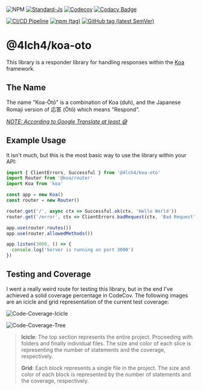 ![NPM](https://img.shields.io/npm/l/@4lch4/koa-oto?style=flat-square) [![Standard-Js](https://img.shields.io/badge/code_style-standard-brightgreen.svg?style=flat-square)](https://standardjs.com/) [![Codecov](https://img.shields.io/codecov/c/github/4lch4/koa-oto?style=flat-square)](https://codecov.io/gh/4lch4/koa-oto) [![Codacy Badge](https://app.codacy.com/project/badge/Grade/ba7620b8dcd54f8b9b16d3a327293ab5)](https://www.codacy.com/gh/4lch4/koa-oto/dashboard?utm_source=github.com&amp;utm_medium=referral&amp;utm_content=4lch4/koa-oto&amp;utm_campaign=Badge_Grade)

[![CI/CD Pipeline](https://github.com/4lch4/koa-oto/actions/workflows/CI.yml/badge.svg?branch=main)](https://github.com/4lch4/koa-oto/actions/workflows/CI.yml) [![npm (tag)](https://img.shields.io/npm/v/@4lch4/koa-oto?style=flat-square&label=NPM)](https://npmjs.org/package/4lch4/koa-oto) [![GitHub tag (latest SemVer)](https://img.shields.io/github/v/tag/4lch4/koa-oto?label=GPR&sort=semver&style=flat-square)](https://github.com/4lch4/koa-oto/packages/)

# @4lch4/koa-oto

This library is a responder library for handling responses within the [Koa][0] framework.

## The Name

The name "Koa-Ōtō" is a combination of Koa (duh), and the Japanese Romaji version of 応答 (Ōtō) which means "Respond".

[_NOTE: According to Google Translate at least 😅_][1]

## Example Usage

It isn't much, but this is the most basic way to use the library within your API:

```typescript
import { ClientErrors, Successful } from '@4lch4/koa-oto'
import Router from '@koa/router'
import Koa from 'koa'

const app = new Koa()
const router = new Router()

router.get('/', async ctx => Successful.ok(ctx, 'Hello World'))
router.get('/error', ctx => ClientErrors.badRequest(ctx, 'Bad Request'))

app.use(router.routes())
app.use(router.allowedMethods())

app.listen(3000, () => {
  console.log('Server is running on port 3000')
})
```

## Testing and Coverage

I went a really weird route for testing this library, but in the end I've achieved a solid coverage percentage in CodeCov. The following images are an icicle and grid representation of the current test coverage:

![Code-Coverage-Icicle](https://codecov.io/gh/4lch4/koa-oto/branch/main/graphs/icicle.svg)

![Code-Coverage-Tree](https://codecov.io/gh/4lch4/koa-oto/branch/main/graphs/tree.svg)

> **Icicle**: The top section represents the entire project. Proceeding with folders and finally individual files. The size and color of each slice is representing the number of statements and the coverage, respectively.
>
> **Grid**: Each block represents a single file in the project. The size and color of each block is represented by the number of statements and the coverage, respectively.

[0]: https://github.com/koajs/koa
[1]: https://translate.google.com/?sl=en&tl=ja&text=respond%0A&op=translate

